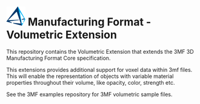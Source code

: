# ![3mf logo](images/3mf_logo_50px.png) Manufacturing Format - Volumetric Extension
This repository contains the Volumetric Extension that extends the 3MF 3D Manufacturing Format Core specification.

This extensions provides additional support for voxel data within 3mf files. This will enable the representation of objects with variable material properties throughout their volume, like opacity, color, strength etc. 

See the 3MF examples repository for 3MF volumetric sample files.

